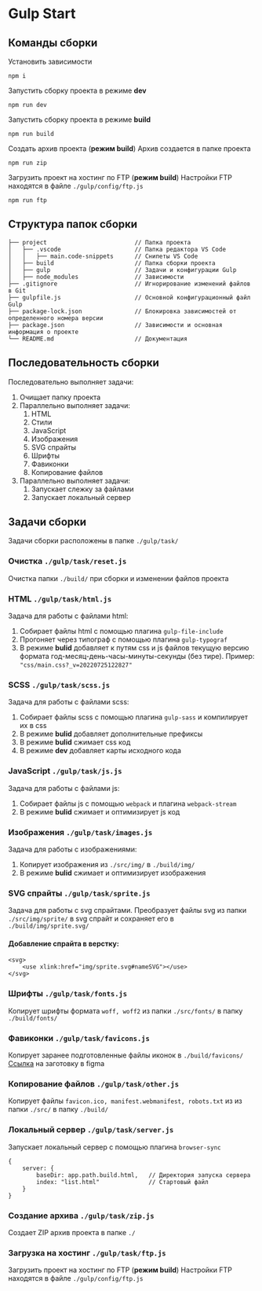 # Gulp Start

## Команды сборки

Установить зависимости
```
npm i
```

Запустить сборку проекта в режиме **dev**
```
npm run dev
```

Запустить сборку проекта в режиме **build**
```
npm run build
```

Создать архив проекта (**режим build**)
Архив создается в папке проекта
```
npm run zip
```

Загрузить проект на хостинг по FTP (**режим build**)
Настройки FTP находятся в файле `./gulp/config/ftp.js`
```
npm run ftp
```

## Структура папок сборки

```
├── project							// Папка проекта
│   ├── .vscode						// Папка редактора VS Code
│   │   ├── main.code-snippets		// Снипеты VS Code
│   ├── build						// Папка сборки проекта
│   ├── gulp						// Задачи и конфигурации Gulp
│   ├── node_modules				// Зависимости
├── .gitignore						// Игнорирование изменений файлов в Git
├── gulpfile.js						// Основной конфигурационный файл Gulp
├── package-lock.json				// Блокировка зависимостей от определенного номера версии
├── package.json					// Зависимости и основная информация о проекте
└── README.md						// Документация
```

## Последовательность сборки

Последовательно выполняет задачи:
1. Очищает папку проекта
2. Параллельно выполняет задачи:
	1. HTML 
	2. Стили
	3. JavaScript
	4. Изображения
	5. SVG спрайты
	6. Шрифты
	7. Фавиконки
	8. Копирование файлов
3. Параллельно выполняет задачи:
	1. Запускает слежку за файлами
	2. Запускает локальный сервер

## Задачи сборки

Задачи сборки расположены в папке `./gulp/task/`

### Очистка `./gulp/task/reset.js`

Очистка папки `./build/` при сборки и изменении файлов проекта

### HTML `./gulp/task/html.js`

Задача для работы с файлами html:
1. Собирает файлы html с помощью плагина `gulp-file-include`
2. Прогоняет через типограф с помощью плагина `gulp-typograf`
3. В режиме **bulid** добавляет к путям css и js файлов текущую версию формата год-месяц-день-часы-минуты-секунды (без тире). Пример: `"css/main.css?_v=20220725122827"`

### SCSS `./gulp/task/scss.js`

Задача для работы с файлами scss:
1. Собирает файлы scss с помощью плагина `gulp-sass` и компилирует их в css
2. В режиме **bulid** добавляет дополнительные префиксы
3. В режиме **bulid** сжимает css код
4. В режиме **dev** добавляет карты исходного кода

### JavaScript `./gulp/task/js.js`

Задача для работы с файлами js:
1. Собирает файлы js с помощью `webpack` и плагина `webpack-stream`
2. В режиме **bulid** сжимает и оптимизирует js код

### Изображения `./gulp/task/images.js`

Задача для работы с изображениями:
1. Копирует изображения из `./src/img/` в `./build/img/`
2. В режиме **bulid** сжимает и оптимизирует изображения

### SVG спрайты `./gulp/task/sprite.js`

Задача для работы с svg спрайтами. Преобразует файлы svg из папки `./src/img/sprite/` в svg спрайт и сохраняет его в `./build/img/sprite.svg/`
#### Добавление спрайта в верстку:
```
<svg>
    <use xlink:href="img/sprite.svg#nameSVG"></use>
</svg>
```

### Шрифты `./gulp/task/fonts.js`

Копирует шрифты формата `woff, woff2` из папки `./src/fonts/` в папку `./build/fonts/`

### Фавиконки `./gulp/task/favicons.js`

Копирует заранее подготовленные файлы иконок в `./build/favicons/`
[Ссылка](https://www.figma.com/file/2MR38RAGyGH0QVNg7MTEaZ/Favicon-for-Gulp-Start?node-id=0:1) на заготовку в figma

### Копирование файлов `./gulp/task/other.js`

Копирует файлы `favicon.ico, manifest.webmanifest, robots.txt` из из папки `./src/` в папку `./build/`

### Локальный сервер `./gulp/task/server.js`

Запускает локальный сервер с помощью плагина `browser-sync`
```
{
	server: {
		baseDir: app.path.build.html,	// Директория запуска сервера
		index: "list.html"				// Стартовый файл
	}
}
```

### Создание архива `./gulp/task/zip.js`

Создает ZIP архив проекта в папке `./`

### Загрузка на хостинг `./gulp/task/ftp.js`

Загрузить проект на хостинг по FTP (**режим build**)
Настройки FTP находятся в файле `./gulp/config/ftp.js`
